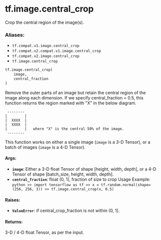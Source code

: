<div itemscope itemtype="http://developers.google.com/ReferenceObject">
<meta itemprop="name" content="tf.image.central_crop" />
<meta itemprop="path" content="Stable" />
</div>

# tf.image.central_crop

Crop the central region of the image(s).

### Aliases:

* `tf.compat.v1.image.central_crop`
* `tf.compat.v2.compat.v1.image.central_crop`
* `tf.compat.v2.image.central_crop`
* `tf.image.central_crop`

``` python
tf.image.central_crop(
    image,
    central_fraction
)
```

<!-- Placeholder for "Used in" -->

Remove the outer parts of an image but retain the central region of the image
along each dimension. If we specify central_fraction = 0.5, this function
returns the region marked with "X" in the below diagram.

     --------
    |        |
    |  XXXX  |
    |  XXXX  |
    |        |   where "X" is the central 50% of the image.
     --------

This function works on either a single image (`image` is a 3-D Tensor), or a
batch of images (`image` is a 4-D Tensor).

#### Args:


* <b>`image`</b>: Either a 3-D float Tensor of shape [height, width, depth], or a 4-D
  Tensor of shape [batch_size, height, width, depth].
* <b>`central_fraction`</b>: float (0, 1], fraction of size to crop
Usage Example: ```python >> import tensorflow as tf >> x =
  tf.random.normal(shape=(256, 256, 3)) >> tf.image.central_crop(x, 0.5) ```

#### Raises:


* <b>`ValueError`</b>: if central_crop_fraction is not within (0, 1].


#### Returns:

3-D / 4-D float Tensor, as per the input.
